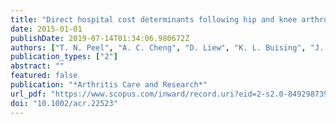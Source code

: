 ```yaml
---
title: "Direct hospital cost determinants following hip and knee arthroplasty"
date: 2015-01-01
publishDate: 2019-07-14T01:34:06.980672Z
authors: ["T. N. Peel", "A. C. Cheng", "D. Liew", "K. L. Buising", "J. Lisik", "K. A. Carroll", "P. F. M. Choong", "M. M. Dowsey"]
publication_types: ["2"]
abstract: ""
featured: false
publication: "*Arthritis Care and Research*"
url_pdf: "https://www.scopus.com/inward/record.uri?eid=2-s2.0-84929873947&doi=10.1002%2facr.22523&partnerID=40&md5=498732aaa7f85f4d7017accb53a6cbeb http://onlinelibrary.wiley.com/store/10.1002/acr.22523/asset/acr22523.pdf?v=1&t=iwh7zvxd&s=f23a8a585c1211a0c650fe3d31ea647f3e83da93"
doi: "10.1002/acr.22523"
---
```



